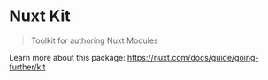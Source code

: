 # Nuxt Kit

> Toolkit for authoring Nuxt Modules

Learn more about this package: <https://nuxt.com/docs/guide/going-further/kit>
